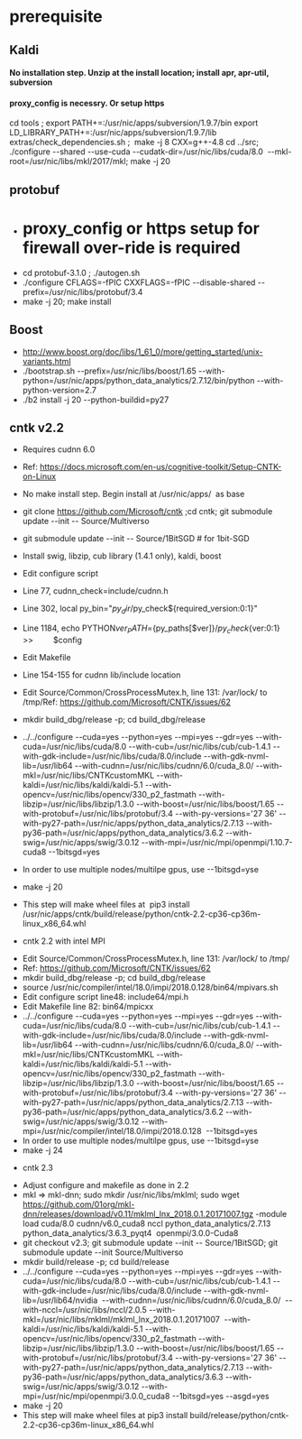 # prerequisite

## Kaldi
#### No installation step. Unzip at the install location; install apr, apr-util, subversion
#### proxy_config is necessry. Or setup https
cd tools ; export PATH+=:/usr/nic/apps/subversion/1.9.7/bin
export LD_LIBRARY_PATH+=:/usr/nic/apps/subversion/1.9.7/lib
extras/check_dependencies.sh ;  make -j 8 CXX=g++-4.8
cd ../src; ./configure --shared --use-cuda --cudatk-dir=/usr/nic/libs/cuda/8.0  --mkl-root=/usr/nic/libs/mkl/2017/mkl; make -j 20


## protobuf
* # proxy_config or https setup for firewall over-ride is required
* cd protobuf-3.1.0 ; ./autogen.sh 
* ./configure CFLAGS=-fPIC CXXFLAGS=-fPIC --disable-shared --prefix=/usr/nic/libs/protobuf/3.4
* make -j 20; make install 


## Boost
- http://www.boost.org/doc/libs/1_61_0/more/getting_started/unix-variants.html
- ./bootstrap.sh --prefix=/usr/nic/libs/boost/1.65 --with-python=/usr/nic/apps/python_data_analytics/2.7.12/bin/python --with-python-version=2.7
- ./b2 install -j 20 --python-buildid=py27


## cntk v2.2
- Requires cudnn 6.0 
- Ref: https://docs.microsoft.com/en-us/cognitive-toolkit/Setup-CNTK-on-Linux
- No make install step. Begin install at /usr/nic/apps/  as base
- git clone https://github.com/Microsoft/cntk ;cd cntk; git submodule update --init -- Source/Multiverso 
- git submodule update --init -- Source/1BitSGD # for 1bit-SGD
- Install swig, libzip, cub library (1.4.1 only), kaldi, boost
- Edit configure script
- Line 77, cudnn_check=include/cudnn.h
- Line 302, local py_bin="$py_dir/$py_check${required_version:0:1}"
- Line 1184, echo PYTHON${ver}_PATH=${py_paths[$ver]}/$py_check${ver:0:1} >>         $config
- Edit Makefile
- Line 154-155 for cudnn lib/include location

- Edit Source/Common/CrossProcessMutex.h, line 131: /var/lock/ to /tmp/Ref: https://github.com/Microsoft/CNTK/issues/62
- mkdir build_dbg/release -p; cd build_dbg/release
- ../../configure --cuda=yes --python=yes --mpi=yes --gdr=yes --with-cuda=/usr/nic/libs/cuda/8.0 --with-cub=/usr/nic/libs/cub/cub-1.4.1 --with-gdk-include=/usr/nic/libs/cuda/8.0/include --with-gdk-nvml-lib=/usr/lib64 --with-cudnn=/usr/nic/libs/cudnn/6.0/cuda_8.0/ --with-mkl=/usr/nic/libs/CNTKcustomMKL --with-kaldi=/usr/nic/libs/kaldi/kaldi-5.1 --with-opencv=/usr/nic/libs/opencv/330_p2_fastmath --with-libzip=/usr/nic/libs/libzip/1.3.0 --with-boost=/usr/nic/libs/boost/1.65 --with-protobuf=/usr/nic/libs/protobuf/3.4 --with-py-versions='27 36' --with-py27-path=/usr/nic/apps/python_data_analytics/2.7.13 --with-py36-path=/usr/nic/apps/python_data_analytics/3.6.2 --with-swig=/usr/nic/apps/swig/3.0.12 --with-mpi=/usr/nic/mpi/openmpi/1.10.7-cuda8 --1bitsgd=yes
- In order to use multiple nodes/multilpe gpus, use --1bitsgd=yse
- make -j 20
- This step will make wheel files at  pip3 install /usr/nic/apps/cntk/build/release/python/cntk-2.2-cp36-cp36m-linux_x86_64.whl


* cntk 2.2 with intel MPI
- Edit Source/Common/CrossProcessMutex.h, line 131: /var/lock/ to /tmp/
- Ref: https://github.com/Microsoft/CNTK/issues/62
- mkdir build_dbg/release -p; cd build_dbg/release
- source /usr/nic/compiler/intel/18.0/impi/2018.0.128/bin64/mpivars.sh 
- Edit configure script line48: include64/mpi.h
- Edit Makefile line 82: bin64/mpicxx
- ../../configure --cuda=yes --python=yes --mpi=yes --gdr=yes --with-cuda=/usr/nic/libs/cuda/8.0 --with-cub=/usr/nic/libs/cub/cub-1.4.1 --with-gdk-include=/usr/nic/libs/cuda/8.0/include --with-gdk-nvml-lib=/usr/lib64 --with-cudnn=/usr/nic/libs/cudnn/6.0/cuda_8.0/ --with-mkl=/usr/nic/libs/CNTKcustomMKL --with-kaldi=/usr/nic/libs/kaldi/kaldi-5.1 --with-opencv=/usr/nic/libs/opencv/330_p2_fastmath --with-libzip=/usr/nic/libs/libzip/1.3.0 --with-boost=/usr/nic/libs/boost/1.65 --with-protobuf=/usr/nic/libs/protobuf/3.4 --with-py-versions='27 36' --with-py27-path=/usr/nic/apps/python_data_analytics/2.7.13 --with-py36-path=/usr/nic/apps/python_data_analytics/3.6.2 --with-swig=/usr/nic/apps/swig/3.0.12 --with-mpi=/usr/nic/compiler/intel/18.0/impi/2018.0.128  --1bitsgd=yes
- In order to use multiple nodes/multilpe gpus, use --1bitsgd=yse
- make -j 24


* cntk 2.3
- Adjust configure and makefile as done in 2.2
- mkl => mkl-dnn; sudo mkdir /usr/nic/libs/mklml; sudo wget https://github.com/01org/mkl-dnn/releases/download/v0.11/mklml_lnx_2018.0.1.20171007.tgz 
-module load cuda/8.0 cudnn/v6.0_cuda8 nccl python_data_analytics/2.7.13 python_data_analytics/3.6.3_pyqt4  openmpi/3.0.0-Cuda8
- git checkout v2.3; git submodule update --init -- Source/1BitSGD; git submodule update --init Source/Multiverso
- mkdir build/release -p; cd build/release
- ../../configure --cuda=yes --python=yes --mpi=yes --gdr=yes --with-cuda=/usr/nic/libs/cuda/8.0 --with-cub=/usr/nic/libs/cub/cub-1.4.1 --with-gdk-include=/usr/nic/libs/cuda/8.0/include --with-gdk-nvml-lib=/usr/lib64/nvidia  --with-cudnn=/usr/nic/libs/cudnn/6.0/cuda_8.0/  --with-nccl=/usr/nic/libs/nccl/2.0.5 --with-mkl=/usr/nic/libs/mklml/mklml_lnx_2018.0.1.20171007  --with-kaldi=/usr/nic/libs/kaldi/kaldi-5.1 --with-opencv=/usr/nic/libs/opencv/330_p2_fastmath --with-libzip=/usr/nic/libs/libzip/1.3.0 --with-boost=/usr/nic/libs/boost/1.65 --with-protobuf=/usr/nic/libs/protobuf/3.4 --with-py-versions='27 36' --with-py27-path=/usr/nic/apps/python_data_analytics/2.7.13 --with-py36-path=/usr/nic/apps/python_data_analytics/3.6.3 --with-swig=/usr/nic/apps/swig/3.0.12 --with-mpi=/usr/nic/mpi/openmpi/3.0.0_cuda8 --1bitsgd=yes --asgd=yes
- make -j 20
- This step will make wheel files at pip3 install build/release/python/cntk-2.2-cp36-cp36m-linux_x86_64.whl

